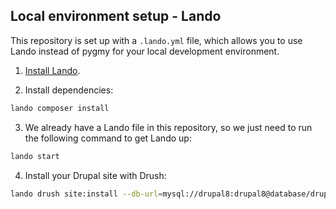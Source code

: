 ## Local environment setup - Lando

This repository is set up with a `.lando.yml` file, which allows you to use Lando instead of pygmy for your local development environment.

1. [Install Lando](https://docs.lando.dev/basics/installation.html#system-requirements).

2. Install dependencies:

 ```bash
lando composer install
```

3. We already have a Lando file in this repository, so we just need to run the following command to get Lando up:

 ```bash
lando start
```

4. Install your Drupal site with Drush:

```bash
lando drush site:install --db-url=mysql://drupal8:drupal8@database/drupal8 -y
```
